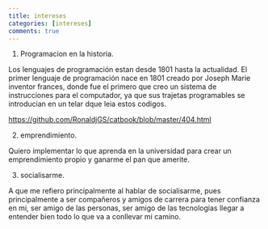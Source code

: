 ```yaml
---
title: intereses
categories: [intereses]
comments: true
---
```


1. Programacion en la historia.

Los lenguajes de programación estan desde 1801 hasta la actualidad. 
El primer lenguaje de programación nace en 1801 creado por Joseph Marie inventor frances, donde fue el primero que creo un sistema de instrucciones para el computador,
ya que sus trajetas programables se introducian en un telar dque leia estos codigos.

https://github.com/RonaldjGS/catbook/blob/master/404.html



2. emprendimiento.

Quiero implementar lo que aprenda en la universidad para crear un emprendimiento propio y ganarme el pan que amerite.

3. socialisarme.

A que me refiero principalmente al hablar de socialisarme, pues principalmente a ser compañeros y amigos de carrera para tener confianza en mi, ser amigo de las personas, ser amigo de las tecnologias llegar a entender bien todo lo que va a conllevar mi camino.
